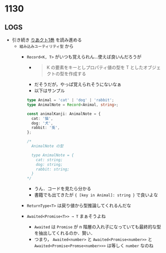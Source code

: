 # 1130

## LOGS

- 引き続き [りあクト1巻]() を読み進める
  - `組み込みユーティリティ型` から
    - `Record<K, T>` がいつも覚えられん…使えば良いんだろうが
      - > K の要素をキーとしプロパティ値の型を T としたオブジェクトの型を作成する
      - だそうだが，やっぱ覚えられそうにないなぁ
      - 以下はサンプル

      ```typescript
      type Animal = 'cat' | 'dog' | 'rabbit';
      type AnimalNote = Record<Animal, string>;

      const animalKanji: AnimalNote = {
        cat: '猫',
        dog: '犬',
        rabbit: '兎',
      };

      /*
        AnimalNote の型

        type AnimalNote = {
          cat: string;
          dog: string;
          rabbit: string;
        }
      */
      ```

      - うん．コードを見たら分かる
      - 書籍でも出てきたが `{ [key in Animal]: string }` で良いよな
    - `ReturnType<T>` は戻り値から型推論してくれるんだな
    - `Awaited<Promise<T>> → T` まぁそうよね
      - `Awaited` は `Promise` が n 階層の入れ子になっていても最終的な型を抽出してくれるのか．賢い．
      - つまり， `Awaited<number>` と `Awaited<Promise<number>>` と `Awaited<Promise<Promse<number>>>` は等しく `number` なのね